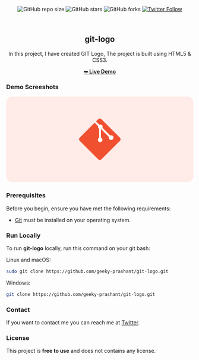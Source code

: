 <div align="center">
  
  ![GitHub repo size](https://img.shields.io/github/repo-size/geeky-prashant/git-logo)
  ![GitHub stars](https://img.shields.io/github/stars/geeky-prashant/git-logo)
  ![GitHub forks](https://img.shields.io/github/forks/geeky-prashant/git-logo?style=social)
  [![Twitter Follow](https://img.shields.io/twitter/follow/geekyprashant?style=social)](https://twitter.com/intent/follow?screen_name=geekyprashant)
 
  <br />

  <h2 align="center">git-logo</h2>

  In this project, I have created GIT Logo, The project is built using HTML5 & CSS3.

  <a href="https://geeky-prashant.github.io/git-logo/"><strong>➥ Live Demo</strong></a>

</div>

### Demo Screeshots

![GIT Logo Desktop Demo](./readme-images/GIT-Logo.png "Desktop Demo")

### Prerequisites

Before you begin, ensure you have met the following requirements:

* [Git](https://git-scm.com/downloads "Download Git") must be installed on your operating system.

### Run Locally

To run **git-logo** locally, run this command on your git bash:

Linux and macOS:

```bash
sudo git clone https://github.com/geeky-prashant/git-logo.git
```

Windows:

```bash
git clone https://github.com/geeky-prashant/git-logo.git
```

### Contact

If you want to contact me you can reach me at [Twitter](https://www.twitter.com/geekyprashant).

### License

This project is **free to use** and does not contains any license.
